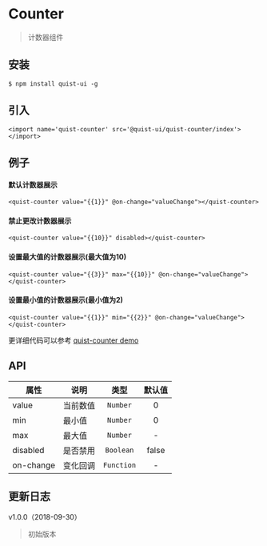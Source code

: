 # Counter

> 计数器组件


## 安装

```js{4}
$ npm install quist-ui -g
```

## 引入
```js{4}
<import name='quist-counter' src='@quist-ui/quist-counter/index'></import>
```

## 例子

#### 默认计数器展示

```js{4}
<quist-counter value="{{1}}" @on-change="valueChange"></quist-counter>
```

#### 禁止更改计数器展示

```js{4}
<quist-counter value="{{10}}" disabled></quist-counter>
```

#### 设置最大值的计数器展示(最大值为10)

```js{4}
<quist-counter value="{{3}}" max="{{10}}" @on-change="valueChange"></quist-counter>
```

#### 设置最小值的计数器展示(最小值为2)

```js{4}
<quist-counter value="{{1}}" min="{{2}}" @on-change="valueChange"></quist-counter>
```

更详细代码可以参考 [quist-counter demo](https://github.com/JDsecretFE/quist-ui/tree/master/src/Counter/index.ux)

## API 

| 属性 | 说明 | 类型 | 默认值 |
|-------------|------------|:--------:|:-----:|
| value | 当前数值 | `Number` | 0 |
| min | 最小值 | `Number` | 0 |
| max | 最大值 | `Number` | - |
| disabled | 是否禁用 | `Boolean` | false |
| on-change | 变化回调 | `Function` | - |


## 更新日志

v1.0.0（2018-09-30）
> 初始版本
